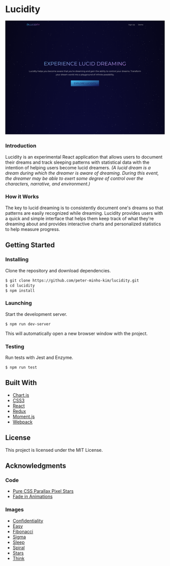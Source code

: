 # Lucidity
![Lucidity Home Page](./public/images/home.png)

### Introduction
Lucidity is an experimental React application that allows users to document their dreams and track sleeping patterns with statistical data with the intention of helping users become lucid dreamers. *(A lucid dream is a dream during which the dreamer is aware of dreaming. During this event, the dreamer may be able to exert some degree of control over the characters, narrative, and environment.)*

### How it Works
The key to lucid dreaming is to consistently document one's dreams so that patterns are easily recognized while dreaming. Lucidity provides users with a quick and simple interface that helps them keep track of what they're dreaming about and provides interactive charts and personalized statistics to help measure progress.

## Getting Started
### Installing
Clone the repository and download dependencies.
```
$ git clone https://github.com/peter-minho-kim/lucidity.git
$ cd lucidity
$ npm install
```

### Launching
Start the development server.
```
$ npm run dev-server
```
This will automatically open a new browser window with the project.

### Testing
Run tests with Jest and Enzyme.
```
$ npm run test
```

## Built With

 - [Chart.js](https://www.chartjs.org/)
 - [CSS3](https://developer.mozilla.org/en-US/docs/Web/CSS/CSS3)
 - [React](https://reactjs.org/)
 - [Redux](https://redux.js.org/)
 - [Moment.js](https://momentjs.com/)
 - [Webpack](https://webpack.js.org/)

## License
This project is licensed under the MIT License.

## Acknowledgments
### Code
- [Pure CSS Parallax Pixel Stars](http://codepen.io/Glucio/pen/BoLWPo)
- [Fade in Animations](http://animista.net)

### Images
- [Confidentiality](https://thenounproject.com/search/?q=confidentiality&creator=4000347&i=2009550)
- [Easy](https://thenounproject.com/term/easy/2036017/)
- [Fibonacci](https://thenounproject.com/search/?q=fibonacci&i=1751844)
- [Sigma](https://thenounproject.com/term/sigma/766084/)
- [Sleep](https://thenounproject.com/search/?q=sleep&creator=15063&i=935846)
- [Spiral](https://thenounproject.com/term/spiral/570356/)
- [Stars](https://thenounproject.com/term/stars/58181/)
- [Think](https://thenounproject.com/search/?q=think&i=866027)
